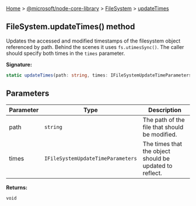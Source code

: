 [Home](./index) &gt; [@microsoft/node-core-library](./node-core-library.md) &gt; [FileSystem](./node-core-library.filesystem.md) &gt; [updateTimes](./node-core-library.filesystem.updatetimes.md)

## FileSystem.updateTimes() method

Updates the accessed and modified timestamps of the filesystem object referenced by path. Behind the scenes it uses `fs.utimesSync()`<!-- -->. The caller should specify both times in the `times` parameter.

<b>Signature:</b>

```typescript
static updateTimes(path: string, times: IFileSystemUpdateTimeParameters): void;
```

## Parameters

|  Parameter | Type | Description |
|  --- | --- | --- |
|  path | `string` | The path of the file that should be modified. |
|  times | `IFileSystemUpdateTimeParameters` | The times that the object should be updated to reflect. |

<b>Returns:</b>

`void`

